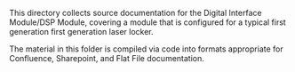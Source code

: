 This directory collects source documentation for the Digital Interface Module/DSP Module, covering a module that is configured for a typical first generation first generation laser locker.

The material in this folder is compiled via code into formats appropriate for Confluence, Sharepoint, and Flat File documentation.